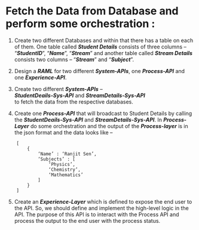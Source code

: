 # Fetch the Data from Database and perform some orchestration :

1. Create two different Databases and within that there has a table on each of them. One table called ***Student Details*** consists of three columns – “***StudentID***”, “***Name***”, “***Stream***” and another table called ***Stream Details*** consists two columns – “***Stream***” and “***Subject***”.

2. Design a ***RAML*** for two different ***System-APIs***, one ***Process-API*** and one ***Experience-API***.

3. Create two different ***System-APIs*** – <br/>
		***StudentDeails-Sys-API*** and ***StreamDetails-Sys-API*** <br/>
    to fetch the data from the respective databases. 

4. Create one ***Process-API*** that will broadcast to Student Details by calling the ***StudentDeails-Sys-API*** and ***StreamDetails-Sys-API***. In ***Process-Layer*** do some orchestration and the output of the ***Process-layer*** is in the json format and the data looks like –
```
    [
        {
            ‘Name’ : ‘Ranjit Sen’,
            ‘Subjects’ : [
                ‘Physics’,
                ‘Chemistry’,
                ‘Mathematics’
            ]
        }
    ] 
```
5. Create an ***Experience-Layer*** which is defined to expose the end user to the API. So, we should define and implement the high-level logic in the API. The purpose of this API is to interact with the Process API and process the output to the end user with the process status.

